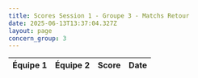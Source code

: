 ```yaml
---
title: Scores Session 1 - Groupe 3 - Matchs Retour
date: 2025-06-13T13:37:04.327Z
layout: page
concern_group: 3
---
```




| Équipe 1 | Équipe 2 | Score | Date |
|----------|----------|-------|------|

